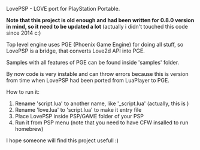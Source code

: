 LovePSP - LOVE port for PlayStation Portable.

**Note that this project is old enough and had been written for 0.8.0 version in mind, so it need to be updated a lot** 
(actually i didn't touched this code since 2014 c:)


Top level engine uses PGE (Phoenix Game Engine) for doing all stuff, so LovePSP is a bridge, that converts Love2d API into PGE.

Samples with all features of PGE can be found inside 'samples' folder.

By now code is very instable and can throw errors because this is version from time when LovePSP had been ported from LuaPlayer to PGE.

How to run it:

1. Rename 'script.lua' to another name, like '_script.lua' (actually, this is )
1. Rename 'love.lua' to 'script.lua' to make it entry file
1. Place LovePSP inside PSP/GAME folder of your PSP
1. Run it from PSP menu (note that you need to have CFW insalled to run homebrew)

I hope someone will find this project usefull :)